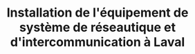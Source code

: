 ---
title: "Installation de l'équipement de système de réseautique et d'intercommunication à Laval"
description: "Pour une réseautique efficace, laissez Planiselect mettre en place un système stable et durable." 
titre: Équipements de réseautique et intercommunication
desc: Installation de la structure qui va accueillir tout le matériel du système de réseautique et d'intercommunication.
identifiant: equipements-reseautique-et-intercommunication
slug: equipements-reseautique-et-intercommunication
i18nlanguage: fr
icon: /img/ico/service3.svg
image: /img/planification-et-installation-1.jpg
banner: /img/planification-et-installation-9.png
slidertitle: "Installation d'équipement réseautique"
draft: false
section1:
  title: Réseautique
  description: >-
    Installation de la structure qui va accueillir tout le matériel du système de réseautique.
section2:
  image1: /img/reseautique-1.jpg
  image2: /img/reseautique-2.jpg
  image3: 
section3:
  title: Définitions
  col1: >-
    **Cabinet (râteliers)**: Hammond, Sysracks, Panduit, Électron Métal et plus. Modèle autoportant, vissé au plancher ou fixé au mur. Neuf ou usagé. Une gamme complète de râtelier qui pourra satisfaire vos besoins en câblage structuré.


    **Commutateurs (switch)**: Un commutateur réseau (en anglais switch), est un équipement qui relie plusieurs segments (câbles ou fibres) dans un réseau informatique et de télécommunication et qui permet de créer des circuits virtuels.


    **Panneau de Brassage (Patch panel)**: Le panneau de brassage, un item important dans tout réseau, permet une structure claire et organisée en plus d’être plus facile d’entretien.
  col2: >-
    **Cordon de Brassage (Patch cord)**: Ce petit lien de câblage qui se situe entre le panneau de Brassage et le commutateur, quand il est de la longueur appropriée, permet une organisation visuelle plus claire de l’assemblage dans le râtelier. Comme les câbles, les cordons sont disponibles en plusieurs couleurs. L’assignation des couleurs, quand il y plusieurs services utilisant les réseaux de câbles dans une bâtisse, promets une identification claire par le technicien et évite des coupure de services déplaisantes.


    **UPS (Uninterruptible Power Supply) ou Alimentation sans interruption**: Un élément important dans un réseau. Il sert à régulariser le courant et garder la charge sur des équipements sensibles ou qui doivent rester en fonction assez longtemps pour permettre une mise hors tension sécuritaire si la panne de courant doit durer plus longtemps. 
section4:
  title: Intercommunication
  image: /img/intercom-planiselect.jpg
  description: >-
    La clientèle principale pour les intercoms (ou interphone) sont les écoles. Planiselect Inc est heureux d’avoir plusieurs écoles et commissions scolaires à son actif. Nous travaillons exclusivement avec les produits TOA. La qualité de leurs produits nous permet des installations sans anicroches. **Planiselect est certifié TOA.**


    <div class="logo-certified"><img src="/quart/img/toa-logo.png" alt="TOA"></div>


    Lors d’installation dans des établissements neufs, les défis sont surtout liés aux contraintes de temps. Quand nous devons travailler dans une école existante, l’attention est plutôt portée à l’horaire des classes, aux restrictions même de la bâtisse et à la présence d’amiante. 


    L’installation du système comprend généralement les éléments suivants:


    * Système d’intercommunication TOA
    
    * Système d’intercommunication IP Astérisk
    
    * Système d’intercommunication de Porte VOIP
    
    * Système d’HORLOGE IP
---
